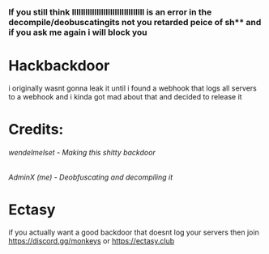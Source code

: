### If you still think lllllllllllllIlllIllIIIllIIIllll is an error in the decompile/deobuscatingits not you retarded peice of sh** and if you ask me again i will block you 


# Hackbackdoor
i originally wasnt gonna leak it until i found a webhook that logs all servers to a webhook and i kinda got mad about that and decided to release it

# Credits: 
###### wendelmelset - Making this shitty backdoor
###### AdminX (me) - Deobfuscating and decompiling it

# Ectasy
if you actually want a good backdoor that doesnt log your servers then join https://discord.gg/monkeys or https://ectasy.club
